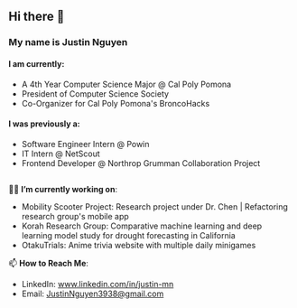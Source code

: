 ## Hi there 👋

### **My name is Justin Nguyen**
#### I am currently:
- A 4th Year Computer Science Major @ Cal Poly Pomona
- President of Computer Science Society
- Co-Organizer for Cal Poly Pomona's BroncoHacks
#### I was previously a:
- Software Engineer Intern @ Powin
- IT Intern @ NetScout
- Frontend Developer @ Northrop Grumman Collaboration Project
##
👨‍💻 **I’m currently working on**:
- Mobility Scooter Project: Research project under Dr. Chen | Refactoring research group's mobile app
- Korah Research Group: Comparative machine learning and deep learning model study for drought forecasting in California
- OtakuTrials: Anime trivia website with multiple daily minigames
  
📫 **How to Reach Me**:
- LinkedIn: www.linkedin.com/in/justin-mn
- Email: JustinNguyen3938@gmail.com
